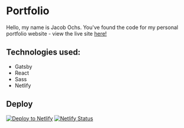 # Portfolio
Hello, my name is Jacob Ochs. You've found the code for my personal portfolio website - view the live site [here!](https://jochs-v2.netlify.app/)

## Technologies used:
- Gatsby
- React
- Sass
- Netlify

## Deploy

[![Deploy to Netlify](https://www.netlify.com/img/deploy/button.svg)](https://app.netlify.com/start/deploy?repository=https://github.com/j-ochs/portfolio-v2) [![Netlify Status](https://api.netlify.com/api/v1/badges/cd8d885b-0f04-4c31-94e7-660db16750e5/deploy-status)](https://app.netlify.com/sites/jochs-v2/deploys)
